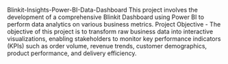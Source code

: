 Blinkit-Insights-Power-BI-Data-Dashboard
This project involves the development of a comprehensive Blinkit Dashboard
using Power BI to perform data analytics on various business metrics.
Project Objective -
The objective of this project is to transform raw business data into interactive
visualizations, enabling stakeholders to monitor key performance indicators
(KPIs) such as order volume, revenue trends, customer demographics,
product performance, and delivery efficiency.

